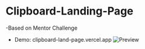 # Clipboard-Landing-Page
 -Based on Mentor Challenge
  - Demo: clipboard-land-page.vercel.app
![Preview](https://user-images.githubusercontent.com/84111811/135540165-29cff3a9-e479-434d-8885-656eb67fc6d7.jpg)
